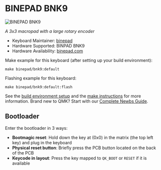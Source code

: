 # BINEPAD BNK9

![BINEPAD BNK9](https://placehold.co/600x400/FFF/EA5823?text=BINEPAD+BNK9)

*A 3x3 macropad with a large rotary encoder*

* Keyboard Maintainer: [binepad](https://github.com/binepad)
* Hardware Supported: BINPAD BNK9
* Hardware Availability: [binepad.com](https://www.binepad.com/product-page/bnk9)

Make example for this keyboard (after setting up your build environment):

    make binepad/bnk9:default

Flashing example for this keyboard:

    make binepad/bnk9:default:flash

See the [build environment setup](https://docs.qmk.fm/#/getting_started_build_tools) and the [make instructions](https://docs.qmk.fm/#/getting_started_make_guide) for more information. Brand new to QMK? Start with our [Complete Newbs Guide](https://docs.qmk.fm/#/newbs).

## Bootloader

Enter the bootloader in 3 ways:

* **Bootmagic reset**: Hold down the key at (0x0) in the matrix (the top left key) and plug in the keyboard
* **Physical reset button**: Briefly press the PCB button located on the back of the PCB
* **Keycode in layout**: Press the key mapped to `QK_BOOT` or `RESET` if it is available
